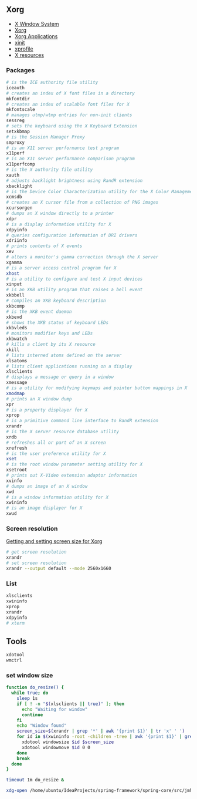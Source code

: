 ## Xorg

- [X Window System](https://en.wikipedia.org/wiki/X_Window_System)
- [Xorg](https://wiki.archlinux.org/title/Xorg)
- [Xorg Applications](https://www.linuxfromscratch.org/blfs/view/svn/x/x7app.html)
- [xinit](https://wiki.archlinux.org/title/Xinit)
- [xprofile](https://wiki.archlinux.org/title/Xprofile)
- [X resources](https://wiki.archlinux.org/title/X_resources)

### Packages

```bash
# is the ICE authority file utility
iceauth
# creates an index of X font files in a directory
mkfontdir
# creates an index of scalable font files for X
mkfontscale
# manages utmp/wtmp entries for non-init clients
sessreg
# sets the keyboard using the X Keyboard Extension
setxkbmap
# is the Session Manager Proxy
smproxy
# is an X11 server performance test program
x11perf
# is an X11 server performance comparison program
x11perfcomp
# is the X authority file utility
xauth
# adjusts backlight brightness using RandR extension
xbacklight
# is the Device Color Characterization utility for the X Color Management System
xcmsdb
# creates an X cursor file from a collection of PNG images
xcursorgen
# dumps an X window directly to a printer
xdpr
# is a display information utility for X
xdpyinfo
# queries configuration information of DRI drivers
xdriinfo
# prints contents of X events
xev
# alters a monitor's gamma correction through the X server
xgamma
# is a server access control program for X
xhost
# is a utility to configure and test X input devices
xinput
# is an XKB utility program that raises a bell event
xkbbell
# compiles an XKB keyboard description
xkbcomp
# is the XKB event daemon
xkbevd
# shows the XKB status of keyboard LEDs
xkbvleds
# monitors modifier keys and LEDs
xkbwatch
# kills a client by its X resource
xkill
# lists interned atoms defined on the server
xlsatoms
# lists client applications running on a display
xlsclients
# displays a message or query in a window
xmessage
# is a utility for modifying keymaps and pointer button mappings in X
xmodmap
# prints an X window dump
xpr
# is a property displayer for X
xprop
# is a primitive command line interface to RandR extension
xrandr
# is the X server resource database utility
xrdb
# refreshes all or part of an X screen
xrefresh
# is the user preference utility for X
xset
# is the root window parameter setting utility for X
xsetroot
# prints out X-Video extension adaptor information
xvinfo
# dumps an image of an X window
xwd
# is a window information utility for X
xwininfo
# is an image displayer for X
xwud
```

### Screen resolution

[Getting and setting screen size for Xorg](https://unix.stackexchange.com/questions/2672/getting-and-setting-screen-size-for-xorg)

```bash
# get screen resolution
xrandr 
# set screen resolution
xrandr --output default --mode 2560x1660
```

### List

```bash
xlsclients
xwininfo
xprop
xrandr
xdpyinfo
# xterm
```

## Tools

```bash
xdotool
wmctrl
```

### set window size

```bash
function do_resize() {
  while true; do
    sleep 1s
    if [ ! -n "$(xlsclients || true)" ]; then
      echo "Waiting for window"
      continue
    fi
    echo "Window found"
    screen_size=$(xrandr | grep '*' | awk '{print $1}' | tr 'x' ' ')
    for id in $(xwininfo -root -children -tree | awk '{print $1}' | grep '0x'); do
      xdotool windowsize $id $screen_size
      xdotool windowmove $id 0 0
    done
    break
  done
}

timeout 1m do_resize &

xdg-open /home/ubuntu/IdeaProjects/spring-framework/spring-core/src/jmh/java/org/springframework/core/codec/StringDecoderBenchmark.java
```